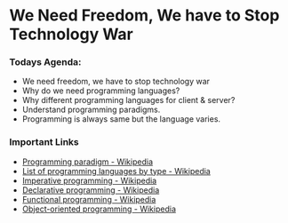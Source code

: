 # We Need Freedom, We have to Stop Technology War

### Todays Agenda:
- We need freedom, we have to stop technology war
- Why do we need programming languages?
- Why different programming languages for client & server?
- Understand programming paradigms.
- Programming is always same but the language varies.

### Important Links
- [Programming paradigm - Wikipedia](https://en.wikipedia.org/wiki/Programming_paradigm)
- [List of programming languages by type - Wikipedia](https://en.wikipedia.org/wiki/List_of_programming_languages_by_type)
- [Imperative programming - Wikipedia](https://en.wikipedia.org/wiki/Imperative_programming)
- [Declarative programming - Wikipedia](https://en.wikipedia.org/wiki/Declarative_programming)
- [Functional programming - Wikipedia](https://en.wikipedia.org/wiki/Functional_programming)
- [Object-oriented programming - Wikipedia](https://en.wikipedia.org/wiki/Object-oriented_programming)